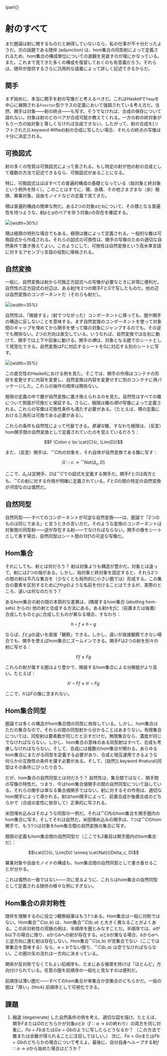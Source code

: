 \part{}

# 射のすべて

まだ圏論は射に関するものだと納得していないなら、私の仕事が不十分だったようだ。次の話題である随伴 (adjunction) は、hom集合の同型射によって定義されるため、hom集合の構成単位についての直観を見直すのが理にかなっている。また、これまで見てきた多くの構成を復習しておくのも有意義だろう。それらは、随伴が提供するさらに汎用的な語彙によって詳しく記述できるからだ。

## 関手

まず始めに、本当に関手を射の写像だと考えるべきだ。これはHaskellで`fmap`を中心に展開される`Functor`型クラスの定義において強調されている考え方だ。当然、関手は対象――射の終点――も写す。そうでなければ、合成の保存について語れない。対象は射のどのペアが合成可能か教えてくれる。一方の射の終対象がもう一方の始対象と等しくなければ合成できない。したがって、射の合成を[リフトされた]{.keyword #lifted}射の合成に写したい場合、それらの終点の写像は十分に決定される。

## 可換図式

射の多くの性質は可換図式によって表される。もし特定の射が他の射の合成として複数の方法で記述できるなら、可換図式があることになる。

特に、可換図式はほぼすべての普遍的構成の基礎となっている（始対象と終対象という例外を除く）。このことはすでに、積、余積、その他さまざまな（余）極限、冪乗対象、自由モノイドなどの定義で見てきた。

積は普遍的構成の簡単な例だ。ある2つの対象$a$と$b$について、その積となる普遍性を持つような、射$p$と$q$のペアを伴う対象$c$の存在を確認する。

![](images/productranking.jpg){width=30%}

積は極限の特別な場合でもある。極限は錐によって定義される。一般的な錐は可換図式から作成される。それらの図式の可換性は、関手の写像のための適切な自然条件で置き換えてよい。このようにして、可換性は自然変換という高水準言語に対するアセンブリ言語の役割に降格される。

## 自然変換

一般に、自然変換は射から可換正方図式への写像が必要なときに非常に便利だ。自然性の正方図式の対辺は、ある射$f$を2つの関手$F$と$G$で写したものだ。他の辺は自然変換のコンポーネントだ（それらも射だ）。

![](images/3_naturality.jpg){width=35%}

自然性は、「隣接する」（射でつながった）コンポーネントに移っても、圏や関手の構造に反しないことを意味する。まず自然変換のコンポーネントを使って対象間のギャップを埋めてから関手を使って隣の対象にジャンプするのでも、その逆でも関係ない。2つの方向は直交している。いうなれば、自然変換では左右に動けて、関手では上下や前後に動ける。関手の*像*は、対象となる圏でのシートとして視覚化できる。自然変換はFに対応するシートをGに対応する別のシートに写す。

![](images/sheets.png){width=35%}

この直交性のHaskellにおける例を見た。そこでは、関手の作用はコンテナの形状を変更せずに内容を変更し、自然変換は内容を変更せずに別のコンテナに再パッケージした。これらの操作の順序は関係ない。

極限の定義の中で錐が自然変換に置き換えられるのを見た。自然性はすべての錐について側面が可換だと保証する。さらに、極限は錐の*間の*写像によって定義される。これらの写像は可換性条件も満たす必要がある。（たとえば、積の定義における三角形は可換である必要がある）。

これらの条件も自然性によって代替できる。*普遍な*錐、すなわち極限は、（反変）hom関手間の自然変換として定義されていたのを覚えているだろう：

$$F \Colon c \to \cat{C}(c, \Lim{D})$$

また、（反変）関手は、$\cat{C}$内の対象を、それ自体が自然変換である錐に写す：

$$G \Colon c \to \cat{Nat}(\Delta_c, D)$$

ここで、$\Delta_c$は定関手、$D$は$\cat{C}$での図式を定義する関手だ。関手$F$と$G$は両方とも、$\cat{C}$の射に対する作用が明確に定義されている。$F$と$G$の間の特定の自然変換が*同型*なのは偶然だ。

## 自然同型

自然同型――すべてのコンポーネントが可逆な自然変換――は、圏論で「2つのものは同じである」と言うときの言い方だ。そのような変換のコンポーネントは対象間の同型射――逆が存在する射――でなければならない。関手の像をシートとして表す場合、自然同型はシート間の1対1の可逆な写像だ。

## Hom集合

それにしても、射とは何だろう？
射は対象よりも構造が豊かだ。対象とは違って、射には2つの端がある。しかし、始対象と終対象を固定すると、それら2つの間の射は平凡な集合を（少なくとも局所的に小さい圏では）形成する。この集合の要素を区別するために$f$や$g$のような名前を付けることはできるが、実際のところ、違いは何なのだろう？


あるhom集合の射の間の本質的な差異は、(隣接するhom集合 (abutting hom-sets) からの) 他の射と合成する方法にある。ある射$h$を$f$に（前置または後置）合成したものと$g$に合成したものが異なる場合、すなわち：

$$h \circ f \neq h \circ g$$

ならば、$f$と$g$の違いを直接「観察」できる。しかし、違いが直接観察できない場合でも、関手を使えばhom集合にズームインできる。関手$F$は2つの射を別々の射に写せる：

$$F f \neq F g$$

これらの射が属する圏はより豊かで、隣接するhom集合による分解能がより高い。たとえば：

$$h' \circ F f \neq h' \circ F g$$

ここで、$h'$は$F$の像に含まれない。

## Hom集合同型

圏論では多くの構造がhom集合間の同型に依存している。しかし、hom集合はただの集合なので、それらの間の同型射から分かることはあまりない。有限集合については、同型射は要素数が同じだと示すだけだ。無限集合なら、濃度が同じでなければならない。しかし、hom集合の意味のある同型射はすべて、合成も考慮しなければならない。そして、合成には複数のhom集合が関わる。あらゆるhom集合にまたがる同型を定義する必要があり、合成と相互運用できるような何らかの互換性の条件を課す必要がある。そして、[自然]{.keyword #natural}同型はその条件にぴったり合う。

だが、hom集合の自然同型とは何だろう？
自然性は、集合間ではなく、関手間の写像の特性だ。つまり、今はhom集合値関手の間の自然同型について話している。それらの関手は単なる集合値関手ではない。射に対するその作用は、適切なhom関手によって導かれる。射はhom関手によって、前置合成か後置合成のどちらかで（合成の変性に依存して）正準的に写される。

米田埋め込みはそのような同型の一例だ。それは$\cat{C}$内のhom集合を関手圏内のhom集合に写す。そしてそれは自然だ。米田埋め込みの関手は、1つは$\cat{C}$のhom関手で、もう1つは対象をhom集合間の自然変換の集合に写す。

極限の定義もhom集合間の自然同型だ（ここでも2番目は関手圏内のhom集合だ）：

$$\cat{C}(c, \Lim{D}) \simeq \cat{Nat}(\Delta_c, D)$$

冪乗対象や自由モノイドの構成も、hom集合間の自然同型として書き直せることが分かる。

これは偶然の一致ではない――次に見るように、これらはhom集合の自然同型として定義される随伴の様々な例にすぎない。

## Hom集合の非対称性

随伴を理解するのに役立つ観察結果はもう1つある。Hom集合は一般に対称ではない。Hom集合$\cat{C}(a, b)$ は、hom集合$\cat{C}(b, a)$ と大きく異なることがよくある。この非対称性の究極の例は、半順序を圏とみなすことだ。半順序では、$a$が$b$以下の場合に限り、$a$から$b$への射が存在する。$a$と$b$が異なる場合、$b$から$a$へと逆方向に進む射は存在しない。Hom集合$\cat{C}(a, b)$ が空集合でない（ここでは単集合を意味する）なら、$a = b$でない限り、$\cat{C}(b, a)$ は空でなければならない。この圏の矢の流れは一方向に決まっている。

関係が反対称でなくてもよい前順序も、たまにある循環を除けば「ほとんど」方向付けられている。任意の圏を前順序の一般化と見なすのは便利だ。

前順序は薄い圏だ――すべてのhom集合が単集合か空集合のどちらかだ。一般の圏は「厚い」(thick) 前順序として可視化できる。

## 課題

1. 縮退 (degenerate) した自然条件の例を考え、適切な図を描け。たとえば、関手$F$または$G$のどちらかが対象$a$と$b$（$f \Colon a \to b$の終わり）の両方を同じ対象に、$F a = F b$または$G a = G b$のように写したらどうなるか？
  （この方法で錐または余錐が得られることに注目してほしい。）
   次に、$F a = G a$または$F b = G b$のどちらかの場合について考えよ。最後に、自分自身へループする射$f \Colon a \to a$から始めた場合はどうか？
